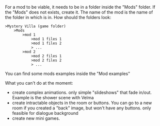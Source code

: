 For a mod to be viable, it needs to be in a folder inside the "Mods" folder. If the "Mods" does not exists, create it. The name of the mod is the name of the folder in which is in. How should the folders look:

    >Mystery Villa (game folder)
        >Mods
            >mod 1
                >mod 1 files 1
                >mod 1 files 2
                > ...
            >mod 2
                >mod 2 files 1
                >mod 2 files 2
                > ...

You can find some mods examples inside the "Mod examples"
    
What you can't do at the moment:
* create complex animations. only simple "slideshows" that fade in/out. Example is the shower scene with Velma
* create intractable objects in the room or buttons. You can go to a new room if you created a "back" image, but won't have any buttons. only feasible for dialogue background
* create new mini games. 